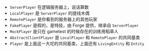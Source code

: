 - `ServerPlayer` 在逻辑服务器上，说话算数
- `LocalPlayer` 是 `ServerPlayer` 的提线木偶
- `RemotePlayer` 是你看到的服务器上的其他玩家
- `FakePlayer` 是假的，是特技，由 Forge 提供，继承自 `ServerPlayer`
- `MockPlayer` 是只在 gametest 的时候存在的训练用稻草人
- `AbstractClientPlayer` 是 `LocalPlayer` 和 `RemotePlayer` 的共同基类
- `Player` 是上面这一大坨的共同基类，上面还有 `LivingEntity` 和 `Entity`